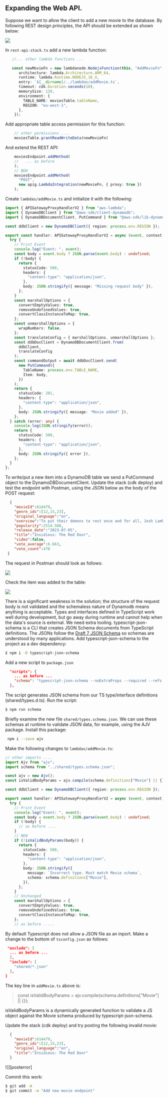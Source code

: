 ## Expanding the Web API.

Suppose we want to allow the client to add a new movie to the database. By following REST design principles, the API should be extended as shown below:

![][addmovie]

In `rest-api-stack.ts` add a new lambda function:
~~~ts
   //... other lambda functions ...

   const newMovieFn = new lambdanode.NodejsFunction(this, "AddMovieFn", {
      architecture: lambda.Architecture.ARM_64,
      runtime: lambda.Runtime.NODEJS_16_X,
      entry: `${__dirname}/../lambdas/addMovie.ts`,
      timeout: cdk.Duration.seconds(10),
      memorySize: 128,
      environment: {
        TABLE_NAME: moviesTable.tableName,
        REGION: "eu-west-1",
      },
    });
~~~
Add appropriate table access permission for this function:
~~~ts
    // other permissions ....
    moviesTable.grantReadWriteData(newMovieFn)
~~~
And extend the REST API:
~~~ts
    moviesEndpoint.addMethod(
    //   ... as before
    );
    // NEW
    moviesEndpoint.addMethod(
      "POST",
      new apig.LambdaIntegration(newMovieFn, { proxy: true })
    );
~~~

Create `lambdas/addMovie.ts` and initialize it with the following:
~~~ts
import { APIGatewayProxyHandlerV2 } from "aws-lambda";
import { DynamoDBClient } from "@aws-sdk/client-dynamodb";
import { DynamoDBDocumentClient, PutCommand } from "@aws-sdk/lib-dynamodb";

const ddbClient = new DynamoDBClient({ region: process.env.REGION });

export const handler: APIGatewayProxyHandlerV2 = async (event, context) => {
  try {
    // Print Event
    console.log("Event: ", event);
    const body = event.body ? JSON.parse(event.body) : undefined;
    if (!body) {
      return {
        statusCode: 500,
        headers: {
          "content-type": "application/json",
        },
        body: JSON.stringify({ message: "Missing request body" }),
      };
    }
    const marshallOptions = {
      convertEmptyValues: true,
      removeUndefinedValues: true,
      convertClassInstanceToMap: true,
    };
    const unmarshallOptions = {
      wrapNumbers: false,
    };
    const translateConfig = { marshallOptions, unmarshallOptions };
    const ddbDocClient = DynamoDBDocumentClient.from(
      ddbClient,
      translateConfig
    );
    const commandOutput = await ddbDocClient.send(
      new PutCommand({
        TableName: process.env.TABLE_NAME,
        Item: body,
      })
    );
    return {
      statusCode: 201,
      headers: {
        "content-type": "application/json",
      },
      body: JSON.stringify({ message: "Movie added" }),
    };
  } catch (error: any) {
    console.log(JSON.stringify(error));
    return {
      statusCode: 500,
      headers: {
        "content-type": "application/json",
      },
      body: JSON.stringify({ error }),
    };
  }
};
~~~
To write/put a new item into a DynamoDB table we send a PutCommand object to the DynamoDBDocumentClient. Update the stack (cdk deploy) and test the endpoint with Postman, using the JSON below as the body of the POST request:
~~~json
  {
    "movieId":614479,
    "genre_ids":[12,15,23],
    "original_language":"en",
    "overview":"To put their demons to rest once and for all, Josh Lambert and a college-aged Dalton Lambert must go deeper into The Further than ever before, facing their family's dark past and a host of new and more horrifying terrors that lurk behind the red door.",
    "popularity":2514.588,
    "release_date":"2023-07-05",
    "title":"Insidious: The Red Door",
    "video":false,
    "vote_average":6.663,
    "vote_count":478
 }
~~~
The request in Postman should look as follows:

![][postmovie]

Check the item was added to the table:

![][tableupdate]

There is a significant weakness in the solution; the structure of the request body is not validated and the schemaless nature of Dynamodb means anything is acceptable. Types and interfaces defined in TypeScript work well during development, but go away during runtime and cannot help when the data's source is external. We need extra tooling. typescript-json-schema is a CLI that creates JSON Schema documents from TypeScript definitions. The JSONs follow the [Draft 7 JSON Schema][json] so schemas are understood by many applications. Add typescript-json-schema to the project as a dev dependency:
~~~bash
£ npm i -D typescript-json-schema
~~~
Add a new script to `package.json`
~~~json
  "scripts": {
    ... as before ...
    "schema": "typescript-json-schema --noExtraProps --required --refs false -o ./shared/types.schema.json  \"./shared/types.d.ts\" \"*\""
  },
~~~
The script generates JSON schema from our TS type/interface definitions (shared/types.d.ts). Run the script:
~~~bash
$ npm run schema
~~~
Briefly examine the new file `shared/types.schema.json`. We can use these schemas at runtime to validate JSON data, for example, using the AJV package. Install this package:
~~~bash
 npm i --save ajv 
~~~
Make the following changes to `lambdas/addMovie.ts`:
~~~ts
// other imports ....
import Ajv from "ajv";
import schema from "../shared/types.schema.json";

const ajv = new Ajv();
const isValidBodyParams = ajv.compile(schema.definitions["Movie"] || {});

const ddbClient = new DynamoDBClient({ region: process.env.REGION });

export const handler: APIGatewayProxyHandlerV2 = async (event, context) => {
  try {
    // Print Event
    console.log("Event: ", event);
    const body = event.body ? JSON.parse(event.body) : undefined;
    if (!body) {
      // as before ....
    }
    // NEW
    if (!isValidBodyParams(body)) {
      return {
        statusCode: 500,
        headers: {
          "content-type": "application/json",
        },
        body: JSON.stringify({
          message: `Incorrect type. Must match Movie schema`,
          schema: schema.definitions["Movie"],
        }),
      };
    }
    // Unchanged
    const marshallOptions = {
      convertEmptyValues: true,
      removeUndefinedValues: true,
      convertClassInstanceToMap: true,
    };
    // as before .....
~~~
By default Typescript does not allow a JSON file as an inport. Make a change to the bottom of `tsconfig.json` as follows:
~~~json
 "exclude": [
  ... as before ...
  ],
  "include": [
    "shared/*.json"
  ],
}
~~~
The key line in `addMovie.ts` above is:

>const isValidBodyParams = ajv.compile(schema.definitions["Movie"] || {});

isValidBodyParams is a dynamically generated function to validate a JS object against the Movie schema produced by typescript-json-schema.

Update the stack (cdk deploy) and try posting the following invalid movie:
~~~json
  {
    "movieId":614479,
    "genre_ids":[12,15,23],
    "original_language":"en",
    "title":"Insidious: The Red Door"
  }
~~~

![][posterror]

Commit this work:
~~~bash
$ git add -A
$ git commit -m "Add new movie endpoint"
~~~

[addmovie]: ./img/addmovie.png
[postmovie]: ./img/postmovie.png
[tableupdate]: ./img/tableupdate.png
[json]: https://json-schema.org/specification-links.html#draft-7
